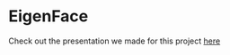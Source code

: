 # EigenFace

Check out the presentation we made for this project [here](https://github.com/pjkirby31/EigenFace/blob/75f118d4264b8d08367344c07995e8dc76b21d7c/EigenFace.pptx)
